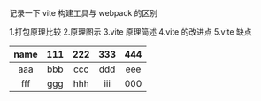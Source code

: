 记录一下 vite 构建工具与 webpack 的区别

1.打包原理比较 2.原理图示
3.vite 原理简述
4.vite 的改进点
5.vite 缺点

| name | 111 | 222 | 333 | 444 |
| :--: | :-: | :-: | :-: | :-: |
| aaa  | bbb | ccc | ddd | eee |
| fff  | ggg | hhh | iii | 000 |
